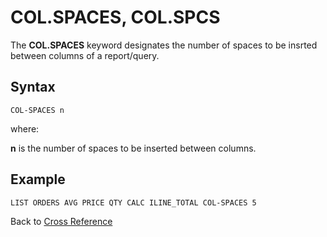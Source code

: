 # COL.SPACES, COL.SPCS

<PageHeader />

The **COL.SPACES** keyword designates the number of spaces to be insrted between columns of a report/query.

## Syntax  

```
COL-SPACES n
```

where:

**n** is the number of spaces to be inserted between columns.

## Example

```
LIST ORDERS AVG PRICE QTY CALC ILINE_TOTAL COL-SPACES 5
```

Back to [Cross Reference](./../README.md)

<PageFooter />
